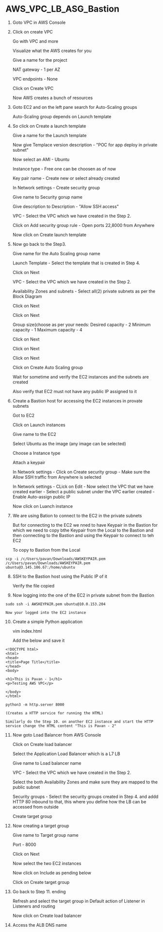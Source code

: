 # AWS_VPC_LB_ASG_Bastion


1. Goto VPC in AWS Console 


2. Click on create VPC

	Go with VPC and more
	
	Visualize what the AWS creates for you
	
	Give a name for the project
	
	NAT gateway - 1 per AZ
	
	VPC endpoints - None
	
	Click on Create VPC
	
	Now AWS creates a bunch of resources


3. Goto EC2 and on the left pane search for Auto-Scaling groups

	Auto-Scaling group depends on Launch template 


4. So click on Create a launch template

	Give a name for the Launch template
	
	Now give Templace version description - "POC for app deploy in private subnet"
	
	Now select an AMI - Ubuntu
	
	Instance type - Free one can be choosen as of now
	
	Key pair name - Create new or select already created 
	
	In Network settings - Create security group
	
	Give name to Security gorup name
	
	Give description to Description - "Allow SSH access"
	
	VPC - Select the VPC which we have created in the Step 2.
	
	Click on Add security group rule - Open ports 22,8000 from Anywhere
	
	Now click on Create launch template


5.  Now go back to the Step3. 

	Give name for the Auto Scaling group name
	
	Launch Template - Select the template that is created in Step 4.
	
	Click on Next
	
	VPC - Select the VPC which we have created in the Step 2.
	
	Availability Zones and subnets - Select all(2) private subnets as per the Block Diagram 
	
	Click on Next
	
	Click on Next
	
	Group size(choose as per your needs: 
		Desired capacity - 2
		Minimum capacity - 1
		Maximum capacity - 4
	
	Click on Next
	
	Click on Next
	
	Click on Next
	
	Click on Create Auto Scaling group
	
	Wait for sometime and verify the EC2 instances and the subnets  are created
	
	Also verify that EC2 must not have any public IP assigned to it


6. Create a Bastion host for accessing the EC2 instances in provate subnets

	Got to EC2 
	
	Click on Launch instances
	
	Give name to the EC2 
	
	Select Ubuntu as the image (any image can be selected)
	
	Choose a Instance type
	
	Attach a keypair
	
	In Network settings - Click on Create security group - Make sure the Allow SSH traffic from Anywhere is selected
	
	In Network settings - CLick on Edit - Now select the VPC that we have created earlier - Select a public subnet under the VPC earlier created - Enable 		Auto-assign public IP
	
	Now click on Luanch instance


7. We are using Bation to connect to the EC2 in the private subnets 

	But for connecting to the EC2 we nned to have Keypair in the Bastion for which we need to copy bthe Keypair from the Local to the Bastion and then 
        connecting to the Bastion and using the Keypair to connect to teh EC2

	To copy to Bastion from the Local
```
scp -i /c/Users/pavan/Downloads/AWSKEYPAIR.pem /c/Users/pavan/Downloads/AWSKEYPAIR.pem ubuntu@3.145.106.67:/home/ubuntu
```

8. SSH to the Bastion host using the Public IP of it 

	Verify the file copied


9. Now logging into the one of the EC2 in private subnet from the Bastion
```
sudo ssh -i AWSKEYPAIR.pem ubuntu@10.0.153.204
```

	Now your logged into the EC2 instance


10. Create a simple Python application

	vim index.html
	
	Add the below and save it
```
<!DOCTYPE html>
<html>
<head>
<title>Page Title</title>
</head>
<body>

<h1>This is Pavan - 1</h1>
<p>Testing AWS VPC</p>

</body>
</html>
```
```
python3 -m http.server 8000
```

	(Creates a HTTP service for running the HTML)
	
	Similarly do the Step 10. on another EC2 instance and start the HTTP service change the HTML content "This is Pavan - 2"


11. Now goto Load Balancer from AWS Console

	Click on Create load balancer
	
	Select the Application Load Balancer which is a L7 LB
	
	Give name to Load balancer name
	
	VPC - Select the VPC which we have created in the Step 2.
	
	Select the both Availability Zones and make sure they are mapped to the public subnet
	
	Security groups - Select the security groups created in Step 4. and addd HTTP 80 inbound to that, this where you define how the LB can be accessed from 
        outside
	
	Create target group


12. Now creating a target group

	Give name to Target group name
	
	Port - 8000
	
	Click on Next
	
	Now select the two EC2 instances
	
	Now click on Include as pending below
	
	Click on Create target group


13. Go back to Step 11. ending 

	Refresh and select the target group in Default action of Listener in Listeners and routing 
	
	Now click on Create load balancer


14. Access the ALB DNS name
